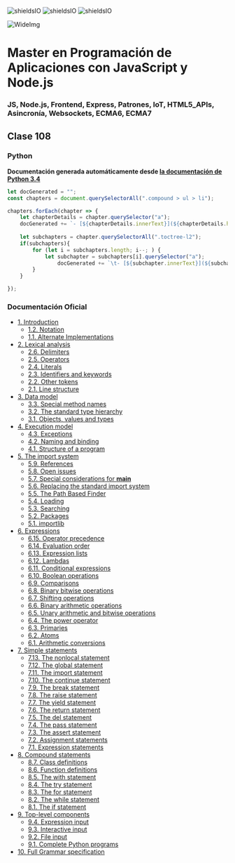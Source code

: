 ![shieldsIO](https://img.shields.io/github/issues/Fictizia/Master-en-programacion-de-aplicaciones-con-JavaScript-y-Node.js_ed1.svg)
![shieldsIO](https://img.shields.io/github/forks/Fictizia/Master-en-programacion-de-aplicaciones-con-JavaScript-y-Node.js_ed1.svg)
![shieldsIO](https://img.shields.io/github/stars/Fictizia/Master-en-programacion-de-aplicaciones-con-JavaScript-y-Node.js_ed1.svg)

![WideImg](http://fictizia.com/img/github/Fictizia-plan-estudios-github.jpg)

# Master en Programación de Aplicaciones con JavaScript y Node.js
### JS, Node.js, Frontend, Express, Patrones, IoT, HTML5_APIs, Asincronía, Websockets, ECMA6, ECMA7

## Clase 108

### Python

**Documentación generada automáticamente desde [la documentación de Python 3.4](https://docs.python.org/3.4/reference/index.html)**

```javascript
let docGenerated = "";
const chapters = document.querySelectorAll(".compound > ul > li");

chapters.forEach(chapter => {
    let chapterDetails = chapter.querySelector("a");
	docGenerated += `- [${chapterDetails.innerText}](${chapterDetails.href})\n`;
    
    let subchapters = chapter.querySelectorAll(".toctree-l2");
    if(subchapters){
        for (let i = subchapters.length; i--; ) {
            let subchapter = subchapters[i].querySelector("a");
                docGenerated += `\t- [${subchapter.innerText}](${subchapter.href})\n`;
        }        
    }

});
```

### Documentación Oficial

- [1. Introduction](https://docs.python.org/3.4/reference/introduction.html)
	- [1.2. Notation](https://docs.python.org/3.4/reference/introduction.html#notation)
	- [1.1. Alternate Implementations](https://docs.python.org/3.4/reference/introduction.html#alternate-implementations)
- [2. Lexical analysis](https://docs.python.org/3.4/reference/lexical_analysis.html)
	- [2.6. Delimiters](https://docs.python.org/3.4/reference/lexical_analysis.html#delimiters)
	- [2.5. Operators](https://docs.python.org/3.4/reference/lexical_analysis.html#operators)
	- [2.4. Literals](https://docs.python.org/3.4/reference/lexical_analysis.html#literals)
	- [2.3. Identifiers and keywords](https://docs.python.org/3.4/reference/lexical_analysis.html#identifiers)
	- [2.2. Other tokens](https://docs.python.org/3.4/reference/lexical_analysis.html#other-tokens)
	- [2.1. Line structure](https://docs.python.org/3.4/reference/lexical_analysis.html#line-structure)
- [3. Data model](https://docs.python.org/3.4/reference/datamodel.html)
	- [3.3. Special method names](https://docs.python.org/3.4/reference/datamodel.html#special-method-names)
	- [3.2. The standard type hierarchy](https://docs.python.org/3.4/reference/datamodel.html#the-standard-type-hierarchy)
	- [3.1. Objects, values and types](https://docs.python.org/3.4/reference/datamodel.html#objects-values-and-types)
- [4. Execution model](https://docs.python.org/3.4/reference/executionmodel.html)
	- [4.3. Exceptions](https://docs.python.org/3.4/reference/executionmodel.html#exceptions)
	- [4.2. Naming and binding](https://docs.python.org/3.4/reference/executionmodel.html#naming-and-binding)
	- [4.1. Structure of a program](https://docs.python.org/3.4/reference/executionmodel.html#structure-of-a-program)
- [5. The import system](https://docs.python.org/3.4/reference/import.html)
	- [5.9. References](https://docs.python.org/3.4/reference/import.html#references)
	- [5.8. Open issues](https://docs.python.org/3.4/reference/import.html#open-issues)
	- [5.7. Special considerations for __main__](https://docs.python.org/3.4/reference/import.html#special-considerations-for-main)
	- [5.6. Replacing the standard import system](https://docs.python.org/3.4/reference/import.html#replacing-the-standard-import-system)
	- [5.5. The Path Based Finder](https://docs.python.org/3.4/reference/import.html#the-path-based-finder)
	- [5.4. Loading](https://docs.python.org/3.4/reference/import.html#loading)
	- [5.3. Searching](https://docs.python.org/3.4/reference/import.html#searching)
	- [5.2. Packages](https://docs.python.org/3.4/reference/import.html#packages)
	- [5.1. importlib](https://docs.python.org/3.4/reference/import.html#importlib)
- [6. Expressions](https://docs.python.org/3.4/reference/expressions.html)
	- [6.15. Operator precedence](https://docs.python.org/3.4/reference/expressions.html#operator-precedence)
	- [6.14. Evaluation order](https://docs.python.org/3.4/reference/expressions.html#evaluation-order)
	- [6.13. Expression lists](https://docs.python.org/3.4/reference/expressions.html#expression-lists)
	- [6.12. Lambdas](https://docs.python.org/3.4/reference/expressions.html#lambda)
	- [6.11. Conditional expressions](https://docs.python.org/3.4/reference/expressions.html#conditional-expressions)
	- [6.10. Boolean operations](https://docs.python.org/3.4/reference/expressions.html#boolean-operations)
	- [6.9. Comparisons](https://docs.python.org/3.4/reference/expressions.html#comparisons)
	- [6.8. Binary bitwise operations](https://docs.python.org/3.4/reference/expressions.html#binary-bitwise-operations)
	- [6.7. Shifting operations](https://docs.python.org/3.4/reference/expressions.html#shifting-operations)
	- [6.6. Binary arithmetic operations](https://docs.python.org/3.4/reference/expressions.html#binary-arithmetic-operations)
	- [6.5. Unary arithmetic and bitwise operations](https://docs.python.org/3.4/reference/expressions.html#unary-arithmetic-and-bitwise-operations)
	- [6.4. The power operator](https://docs.python.org/3.4/reference/expressions.html#the-power-operator)
	- [6.3. Primaries](https://docs.python.org/3.4/reference/expressions.html#primaries)
	- [6.2. Atoms](https://docs.python.org/3.4/reference/expressions.html#atoms)
	- [6.1. Arithmetic conversions](https://docs.python.org/3.4/reference/expressions.html#arithmetic-conversions)
- [7. Simple statements](https://docs.python.org/3.4/reference/simple_stmts.html)
	- [7.13. The nonlocal statement](https://docs.python.org/3.4/reference/simple_stmts.html#the-nonlocal-statement)
	- [7.12. The global statement](https://docs.python.org/3.4/reference/simple_stmts.html#the-global-statement)
	- [7.11. The import statement](https://docs.python.org/3.4/reference/simple_stmts.html#the-import-statement)
	- [7.10. The continue statement](https://docs.python.org/3.4/reference/simple_stmts.html#the-continue-statement)
	- [7.9. The break statement](https://docs.python.org/3.4/reference/simple_stmts.html#the-break-statement)
	- [7.8. The raise statement](https://docs.python.org/3.4/reference/simple_stmts.html#the-raise-statement)
	- [7.7. The yield statement](https://docs.python.org/3.4/reference/simple_stmts.html#the-yield-statement)
	- [7.6. The return statement](https://docs.python.org/3.4/reference/simple_stmts.html#the-return-statement)
	- [7.5. The del statement](https://docs.python.org/3.4/reference/simple_stmts.html#the-del-statement)
	- [7.4. The pass statement](https://docs.python.org/3.4/reference/simple_stmts.html#the-pass-statement)
	- [7.3. The assert statement](https://docs.python.org/3.4/reference/simple_stmts.html#the-assert-statement)
	- [7.2. Assignment statements](https://docs.python.org/3.4/reference/simple_stmts.html#assignment-statements)
	- [7.1. Expression statements](https://docs.python.org/3.4/reference/simple_stmts.html#expression-statements)
- [8. Compound statements](https://docs.python.org/3.4/reference/compound_stmts.html)
	- [8.7. Class definitions](https://docs.python.org/3.4/reference/compound_stmts.html#class-definitions)
	- [8.6. Function definitions](https://docs.python.org/3.4/reference/compound_stmts.html#function-definitions)
	- [8.5. The with statement](https://docs.python.org/3.4/reference/compound_stmts.html#the-with-statement)
	- [8.4. The try statement](https://docs.python.org/3.4/reference/compound_stmts.html#the-try-statement)
	- [8.3. The for statement](https://docs.python.org/3.4/reference/compound_stmts.html#the-for-statement)
	- [8.2. The while statement](https://docs.python.org/3.4/reference/compound_stmts.html#the-while-statement)
	- [8.1. The if statement](https://docs.python.org/3.4/reference/compound_stmts.html#the-if-statement)
- [9. Top-level components](https://docs.python.org/3.4/reference/toplevel_components.html)
	- [9.4. Expression input](https://docs.python.org/3.4/reference/toplevel_components.html#expression-input)
	- [9.3. Interactive input](https://docs.python.org/3.4/reference/toplevel_components.html#interactive-input)
	- [9.2. File input](https://docs.python.org/3.4/reference/toplevel_components.html#file-input)
	- [9.1. Complete Python programs](https://docs.python.org/3.4/reference/toplevel_components.html#complete-python-programs)
- [10. Full Grammar specification](https://docs.python.org/3.4/reference/grammar.html)